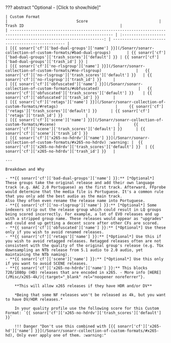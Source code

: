 ??? abstract "Optional - [Click to show/hide]"

    | Custom Format                                                                                                       |                              Score                               | Trash ID                                          |
    | ------------------------------------------------------------------------------------------------------------------- | :--------------------------------------------------------------: | ------------------------------------------------- |
    | [{{ sonarr['cf']['bad-dual-groups']['name'] }}](/Sonarr/sonarr-collection-of-custom-formats/#bad-dual-groups)       | {{ sonarr['cf']['bad-dual-groups']['trash_scores']['default'] }} | {{ sonarr['cf']['bad-dual-groups']['trash_id'] }} |
    | [{{ sonarr['cf']['no-rlsgroup']['name'] }}](/Sonarr/sonarr-collection-of-custom-formats/#no-rlsgroup)               |   {{ sonarr['cf']['no-rlsgroup']['trash_scores']['default'] }}   | {{ sonarr['cf']['no-rlsgroup']['trash_id'] }}     |
    | [{{ sonarr['cf']['obfuscated']['name'] }}](/Sonarr/sonarr-collection-of-custom-formats/#obfuscated)                 |   {{ sonarr['cf']['obfuscated']['trash_scores']['default'] }}    | {{ sonarr['cf']['obfuscated']['trash_id'] }}      |
    | [{{ sonarr['cf']['retags']['name'] }}](/Sonarr/sonarr-collection-of-custom-formats/#retags)                         |     {{ sonarr['cf']['retags']['trash_scores']['default'] }}      | {{ sonarr['cf']['retags']['trash_id'] }}          |
    | [{{ sonarr['cf']['scene']['name'] }}](/Sonarr/sonarr-collection-of-custom-formats/#scene)                           |      {{ sonarr['cf']['scene']['trash_scores']['default'] }}      | {{ sonarr['cf']['scene']['trash_id'] }}           |
    | [{{ sonarr['cf']['x265-no-hdrdv']['name'] }}](/Sonarr/sonarr-collection-of-custom-formats/#x265-no-hdrdv) :warning: |  {{ sonarr['cf']['x265-no-hdrdv']['trash_scores']['default'] }}  | {{ sonarr['cf']['x265-no-hdrdv']['trash_id'] }}   |

    ---

    Breakdown and Why

    - **{{ sonarr['cf']['bad-dual-groups']['name'] }}:** [*Optional*] These groups take the original release and add their own language track (e.g. AAC 2.0 Portuguese) as the first track. Afterward, FFprobe would determine that the media file is Portuguese. It's a common rule that you only add the best audio as the main track.
    Also they often even rename the release name into Portuguese.
    - **{{ sonarr['cf']['no-rlsgroup']['name'] }}:** [*Optional*] Some indexers strip out the release group which could result in LQ groups being scored incorrectly. For example, a lot of EVO releases end up with a stripped group name. These releases would appear as "upgrades" and could end up getting a decent score after other CFs are scored.
    - **{{ sonarr['cf']['obfuscated']['name'] }}:** [*Optional*] Use these only if you wish to avoid renamed releases.
    - **{{ sonarr['cf']['retags']['name'] }}:** [*Optional*] Use this if you wish to avoid retagged releases. Retagged releases often are not consistent with the quality of the original group's release (e.g. TGx downsampling an NTb release from 5.1 audio to 2.0 audio, yet maintaining the NTb naming).
    - **{{ sonarr['cf']['scene']['name'] }}:** [*Optional*] Use this only if you want to avoid SCENE releases.
    - **{{ sonarr['cf']['x265-no-hdrdv']['name'] }}:** This blocks 720/1080p (HD) releases that are encoded in x265. - More info [HERE](/Misc/x265-4k/){:target="_blank" rel="noopener noreferrer"}.

        **This will allow x265 releases if they have HDR and/or DV**

        *Being that some NF releases won't be released as 4k, but you want to have DV/HDR releases.*

        In your quality profile use the following score for this Custom Format: `{{ sonarr['cf']['x265-no-hdrdv']['trash_scores']['default'] }}`

        !!! Danger "Don't use this combined with [{{ sonarr['cf']['x265-hd']['name'] }}](/Sonarr/sonarr-collection-of-custom-formats/#x265-hd), Only ever apply one of them. :warning:"
